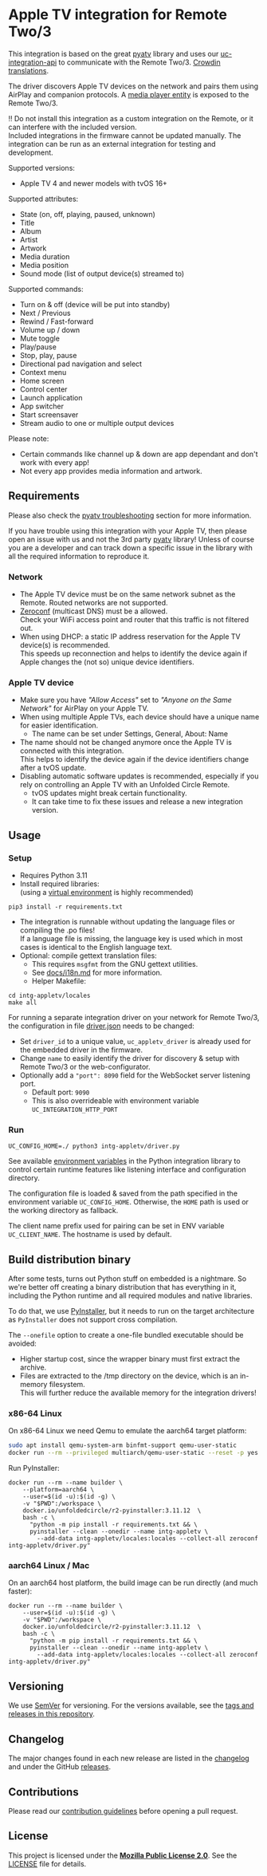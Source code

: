 # Apple TV integration for Remote Two/3

This integration is based on the great [pyatv](https://github.com/postlund/pyatv) library and uses our
[uc-integration-api](https://github.com/aitatoi/integration-python-library) to communicate with the Remote Two/3.
[Crowdin translations](https://crowdin.com/project/uc-integration-apple-tv).

The driver discovers Apple TV devices on the network and pairs them using AirPlay and companion protocols.
A [media player entity](https://github.com/unfoldedcircle/core-api/blob/main/doc/entities/entity_media_player.md)
is exposed to the Remote Two/3.

‼️ Do not install this integration as a custom integration on the Remote, or it can interfere with the included version.  
Included integrations in the firmware cannot be updated manually. The integration can be run as an external integration
for testing and development.

Supported versions:
- Apple TV 4 and newer models with tvOS 16+

Supported attributes:
- State (on, off, playing, paused, unknown)
- Title
- Album
- Artist
- Artwork
- Media duration
- Media position
- Sound mode (list of output device(s) streamed to)

Supported commands:
- Turn on & off (device will be put into standby)
- Next / Previous
- Rewind / Fast-forward
- Volume up / down
- Mute toggle
- Play/pause
- Stop, play, pause
- Directional pad navigation and select
- Context menu
- Home screen
- Control center
- Launch application
- App switcher
- Start screensaver
- Stream audio to one or multiple output devices

Please note:
- Certain commands like channel up & down are app dependant and don't work with every app!
- Not every app provides media information and artwork.

## Requirements

Please also check the [pyatv troubleshooting](https://pyatv.dev/support/troubleshooting/) section for more information.

If you have trouble using this integration with your Apple TV, then please open an issue with us and not the 3rd party
[pyatv](https://github.com/postlund/pyatv) library! Unless of course you are a developer and can track down a specific
issue in the library with all the required information to reproduce it.

### Network

- The Apple TV device must be on the same network subnet as the Remote. Routed networks are not supported.
- [Zeroconf](https://en.m.wikipedia.org/wiki/Zero-configuration_networking) (multicast DNS) must be a allowed.  
  Check your WiFi access point and router that this traffic is not filtered out.
- When using DHCP: a static IP address reservation for the Apple TV device(s) is recommended.  
  This speeds up reconnection and helps to identify the device again if Apple changes the (not so) unique device identifiers. 

### Apple TV device

- Make sure you have  _"Allow Access"_ set to _"Anyone on the Same Network"_ for AirPlay on your Apple TV.
- When using multiple Apple TVs, each device should have a unique name for easier identification.  
  - The name can be set under Settings, General, About: Name  
- The name should not be changed anymore once the Apple TV is connected with this integration.  
  This helps to identify the device again if the device identifiers change after a tvOS update.
- Disabling automatic software updates is recommended, especially if you rely on controlling an Apple TV with an Unfolded Circle Remote.
  - tvOS updates might break certain functionality.
  - It can take time to fix these issues and release a new integration version.

## Usage

### Setup

- Requires Python 3.11
- Install required libraries:  
  (using a [virtual environment](https://docs.python.org/3/library/venv.html) is highly recommended)
```shell
pip3 install -r requirements.txt
```

- The integration is runnable without updating the language files or compiling the .po files!  
  If a language file is missing, the language key is used which in most cases is identical to the English language text.
- Optional: compile gettext translation files:
  - This requires `msgfmt` from the GNU gettext utilities.
  - See [docs/i18n.md](docs/i18n.md) for more information.
  - Helper Makefile:
  
```shell
cd intg-appletv/locales
make all
```

For running a separate integration driver on your network for Remote Two/3, the configuration in file
[driver.json](driver.json) needs to be changed:

- Set `driver_id` to a unique value, `uc_appletv_driver` is already used for the embedded driver in the firmware.
- Change `name` to easily identify the driver for discovery & setup  with Remote Two/3 or the web-configurator.
- Optionally add a `"port": 8090` field for the WebSocket server listening port.
    - Default port: `9090`
    - This is also overrideable with environment variable `UC_INTEGRATION_HTTP_PORT`

### Run

```shell
UC_CONFIG_HOME=./ python3 intg-appletv/driver.py
```

See available [environment variables](https://github.com/unfoldedcircle/integration-python-library#environment-variables)
in the Python integration library to control certain runtime features like listening interface and configuration directory.

The configuration file is loaded & saved from the path specified in the environment variable `UC_CONFIG_HOME`.
Otherwise, the `HOME` path is used or the working directory as fallback.

The client name prefix used for pairing can be set in ENV variable `UC_CLIENT_NAME`. The hostname is used by default.

## Build distribution binary

After some tests, turns out Python stuff on embedded is a nightmare. So we're better off creating a binary distribution
that has everything in it, including the Python runtime and all required modules and native libraries.

To do that, we use [PyInstaller](https://pyinstaller.org/), but it needs to run on the target architecture as
`PyInstaller` does not support cross compilation.

The `--onefile` option to create a one-file bundled executable should be avoided:
- Higher startup cost, since the wrapper binary must first extract the archive.
- Files are extracted to the /tmp directory on the device, which is an in-memory filesystem.  
  This will further reduce the available memory for the integration drivers!

### x86-64 Linux

On x86-64 Linux we need Qemu to emulate the aarch64 target platform:
```bash
sudo apt install qemu-system-arm binfmt-support qemu-user-static
docker run --rm --privileged multiarch/qemu-user-static --reset -p yes
```

Run PyInstaller:
```shell
docker run --rm --name builder \
    --platform=aarch64 \
    --user=$(id -u):$(id -g) \
    -v "$PWD":/workspace \
    docker.io/unfoldedcircle/r2-pyinstaller:3.11.12  \
    bash -c \
      "python -m pip install -r requirements.txt && \
      pyinstaller --clean --onedir --name intg-appletv \
        --add-data intg-appletv/locales:locales --collect-all zeroconf intg-appletv/driver.py"
```

### aarch64 Linux / Mac

On an aarch64 host platform, the build image can be run directly (and much faster):
```shell
docker run --rm --name builder \
    --user=$(id -u):$(id -g) \
    -v "$PWD":/workspace \
    docker.io/unfoldedcircle/r2-pyinstaller:3.11.12  \
    bash -c \
      "python -m pip install -r requirements.txt && \
      pyinstaller --clean --onedir --name intg-appletv \
        --add-data intg-appletv/locales:locales --collect-all zeroconf intg-appletv/driver.py"
```

## Versioning

We use [SemVer](http://semver.org/) for versioning. For the versions available, see the
[tags and releases in this repository](https://github.com/unfoldedcircle/integration-appletv/releases).

## Changelog

The major changes found in each new release are listed in the [changelog](CHANGELOG.md)
and under the GitHub [releases](https://github.com/unfoldedcircle/integration-appletv/releases).

## Contributions

Please read our [contribution guidelines](CONTRIBUTING.md) before opening a pull request.

## License

This project is licensed under the [**Mozilla Public License 2.0**](https://choosealicense.com/licenses/mpl-2.0/).
See the [LICENSE](LICENSE) file for details.

